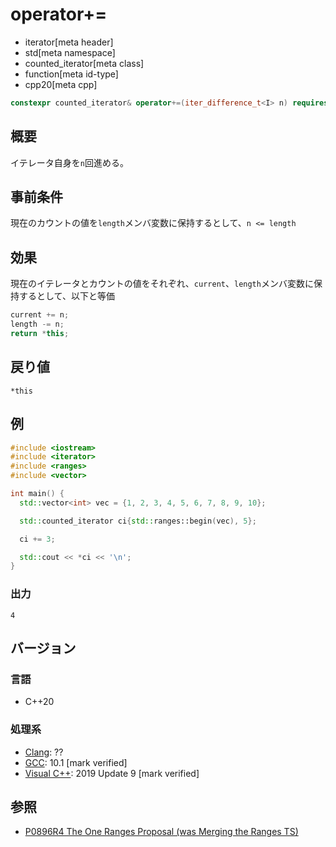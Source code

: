 # operator+=
* iterator[meta header]
* std[meta namespace]
* counted_iterator[meta class]
* function[meta id-type]
* cpp20[meta cpp]

```cpp
constexpr counted_iterator& operator+=(iter_difference_t<I> n) requires random_access_iterator<I>;
```


## 概要

イテレータ自身を`n`回進める。

## 事前条件

現在のカウントの値を`length`メンバ変数に保持するとして、`n <= length`

## 効果

現在のイテレータとカウントの値をそれぞれ、`current`、`length`メンバ変数に保持するとして、以下と等価

```cpp
current += n;
length -= n;
return *this;
```

## 戻り値

`*this`

## 例
```cpp example
#include <iostream>
#include <iterator>
#include <ranges>
#include <vector>

int main() {
  std::vector<int> vec = {1, 2, 3, 4, 5, 6, 7, 8, 9, 10};

  std::counted_iterator ci{std::ranges::begin(vec), 5};

  ci += 3;

  std::cout << *ci << '\n';
}
```

### 出力
```
4
```

## バージョン
### 言語
- C++20

### 処理系
- [Clang](/implementation.md#clang): ??
- [GCC](/implementation.md#gcc): 10.1 [mark verified]
- [Visual C++](/implementation.md#visual_cpp): 2019 Update 9 [mark verified]

## 参照
- [P0896R4 The One Ranges Proposal (was Merging the Ranges TS)](http://www.open-std.org/jtc1/sc22/wg21/docs/papers/2018/p0896r4.pdf)
